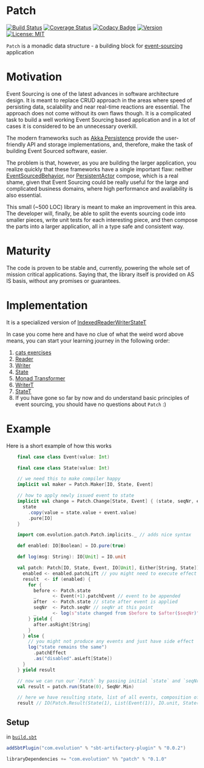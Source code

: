# Patch
[![Build Status](https://github.com/evolution-gaming/patch/workflows/CI/badge.svg)](https://github.com/evolution-gaming/patch/actions?query=workflow%3ACI)
[![Coverage Status](https://coveralls.io/repos/github/evolution-gaming/patch/badge.svg?branch=master)](https://coveralls.io/github/evolution-gaming/patch?branch=master)
[![Codacy Badge](https://app.codacy.com/project/badge/Grade/f9d2e05d108c4c259680b4b5f7753001)](https://www.codacy.com/gh/evolution-gaming/patch/dashboard?utm_source=github.com&amp;utm_medium=referral&amp;utm_content=evolution-gaming/patch&amp;utm_campaign=Badge_Grade)
[![Version](https://img.shields.io/badge/version-click-blue)](https://evolution.jfrog.io/artifactory/api/search/latestVersion?g=com.evolution&a=patch_2.13&repos=public)
[![License: MIT](https://img.shields.io/badge/license-MIT-yellowgreen.svg)](https://opensource.org/licenses/MIT)

`Patch` is a monadic data structure - a building block for [event-sourcing](https://martinfowler.com/eaaDev/EventSourcing.html) application

# Motivation

Event Sourcing is one of the latest advances in software architecture design. It is meant to replace CRUD approach in the areas
where speed of persisting data, scalability and near real-time reactions are essential. The approach does not come without its own
flaws though. It is a complicated task to build a well working Event Sourcing based application and in a lot of cases it is
considered to be an unnecessary overkill.

The modern frameworks such as [Akka Persistence](https://doc.akka.io/docs/akka/current/typed/persistence.html) provide
the user-friendly API and storage implementations, and, therefore, make the task of building Event Sourced software, easier.

The problem is that, however, as you are building the larger application, you realize quickly that these frameworks have
a single important flaw: neither [EventSourcedBehavior](https://doc.akka.io/api/akka/2.8/akka/persistence/typed/scaladsl/EventSourcedBehavior.html),
nor [PersistentActor](https://doc.akka.io/api/akka/2.8/akka/persistence/PersistentActor.html) compose, which is a real shame,
given that Event Sourcing could be really useful for the large and complicated business domains, where high performance and
availability is also essential.

This small (~500 LOC) library is meant to make an improvement in this area. The developer will, finally, be able to split
the events sourcing code into smaller pieces, write unit tests for each interesting piece, and then compose the parts into
a larger application, all in a type safe and consistent way.

# Maturity

The code is proven to be stable and, currently, powering the whole set of mission critical applications. Saying that, the
library itself is provided on AS IS basis, without any promises or guarantees.

# Implementation

It is a specialized version of [IndexedReaderWriterStateT](https://github.com/typelevel/cats/blob/main/core/src/main/scala/cats/data/IndexedReaderWriterStateT.scala#L34)

In case you come here and have no clue of what the weird word above means, you can start your learning journey in the following order:
1. [cats exercises](https://www.scala-exercises.org/cats)
2. [Reader](https://eed3si9n.com/learning-scalaz/Reader.html)
3. [Writer](https://typelevel.org/cats/datatypes/writer.html)
4. [State](https://typelevel.org/cats/datatypes/state.html)
5. [Monad Transformer](https://eed3si9n.com/learning-scalaz/Monad+transformers.html#:~:text=A%20monad%20transformer%20is%20similar,behaviour%20of%20an%20underlying%20monad.)
6. [WriterT](https://typelevel.org/cats/datatypes/writert.html)
7. [StateT](https://typelevel.org/cats/datatypes/statet.html)
8. If you have gone so far by now and do understand basic principles of event sourcing, you should have no questions about `Patch` :)

# Example

Here is a short example of how this works

```scala
    final case class Event(value: Int)

    final case class State(value: Int)

    // we need this to make compiler happy
    implicit val maker = Patch.Maker[IO, State, Event]

    // how to apply newly issued event to state
    implicit val change = Patch.Change[State, Event] { (state, seqNr, event) =>
      state
        .copy(value = state.value + event.value)
        .pure[IO]
    }

    import com.evolution.patch.Patch.implicits._ // adds nice syntax

    def enabled: IO[Boolean] = IO.pure(true)

    def log(msg: String): IO[Unit] = IO.unit

    val patch: Patch[IO, State, Event, IO[Unit], Either[String, State]] = for {
      enabled <- enabled.patchLift // you might need to execute effect in order to decide on how to proceed
      result  <- if (enabled) {
        for {
          before <- Patch.state
          _      <- Event(+1).patchEvent // event to be appended
          after  <- Patch.state // state after event is applied
          seqNr  <- Patch.seqNr // seqNr at this point
          _      <- log(s"state changed from $before to $after($seqNr)").patchEffect
        } yield {
          after.asRight[String]
        }
      } else {
        // you might not produce any events and just have side effect
        log("state remains the same")
          .patchEffect
          .as("disabled".asLeft[State])
      }
    } yield result

    // now we can run our `Patch` by passing initial `state` and `seqNr`
    val result = patch.run(State(0), SeqNr.Min)

    // here we have resulting state, list of all events, composition of side effects to be executed in case events are successfully persisted
    result // IO(Patch.Result(State(1), List(Event(1)), IO.unit, State(1).asRight))
```

## Setup

in [`build.sbt`](https://www.scala-sbt.org/1.x/docs/Basic-Def.html#What+is+a+build+definition%3F)
```scala
addSbtPlugin("com.evolution" % "sbt-artifactory-plugin" % "0.0.2")

libraryDependencies += "com.evolution" %% "patch" % "0.1.0"
```
